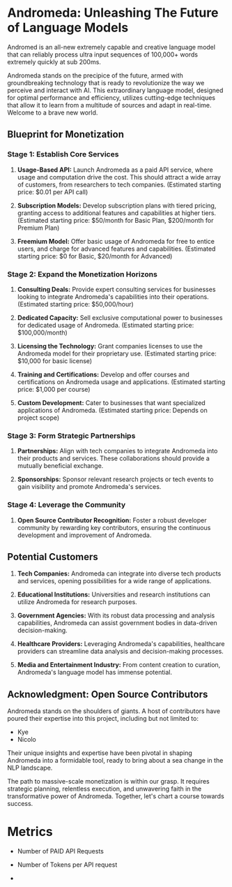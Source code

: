 # Andromeda: Unleashing The Future of Language Models

Andromed is an all-new extremely capable and creative language model that can reliably process ultra input sequences of 100,000+ words extremely quickly at sub 200ms.

Andromeda stands on the precipice of the future, armed with groundbreaking technology that is ready to revolutionize the way we perceive and interact with AI. This extraordinary language model, designed for optimal performance and efficiency, utilizes cutting-edge techniques that allow it to learn from a multitude of sources and adapt in real-time. Welcome to a brave new world.

## Blueprint for Monetization

### Stage 1: Establish Core Services

1. **Usage-Based API:** Launch Andromeda as a paid API service, where usage and computation drive the cost. This should attract a wide array of customers, from researchers to tech companies. (Estimated starting price: $0.01 per API call)

2. **Subscription Models:** Develop subscription plans with tiered pricing, granting access to additional features and capabilities at higher tiers. (Estimated starting price: $50/month for Basic Plan, $200/month for Premium Plan)

3. **Freemium Model:** Offer basic usage of Andromeda for free to entice users, and charge for advanced features and capabilities. (Estimated starting price: $0 for Basic, $20/month for Advanced)

### Stage 2: Expand the Monetization Horizons

1. **Consulting Deals:** Provide expert consulting services for businesses looking to integrate Andromeda's capabilities into their operations. (Estimated starting price: $50,000/hour)

2. **Dedicated Capacity:** Sell exclusive computational power to businesses for dedicated usage of Andromeda. (Estimated starting price: $100,000/month)

3. **Licensing the Technology:** Grant companies licenses to use the Andromeda model for their proprietary use. (Estimated starting price: $10,000 for basic license)

4. **Training and Certifications:** Develop and offer courses and certifications on Andromeda usage and applications. (Estimated starting price: $1,000 per course)

5. **Custom Development:** Cater to businesses that want specialized applications of Andromeda. (Estimated starting price: Depends on project scope)

### Stage 3: Form Strategic Partnerships

1. **Partnerships:** Align with tech companies to integrate Andromeda into their products and services. These collaborations should provide a mutually beneficial exchange.

2. **Sponsorships:** Sponsor relevant research projects or tech events to gain visibility and promote Andromeda's services.

### Stage 4: Leverage the Community

1. **Open Source Contributor Recognition:** Foster a robust developer community by rewarding key contributors, ensuring the continuous development and improvement of Andromeda.

## Potential Customers

1. **Tech Companies:** Andromeda can integrate into diverse tech products and services, opening possibilities for a wide range of applications.

2. **Educational Institutions:** Universities and research institutions can utilize Andromeda for research purposes.

3. **Government Agencies:** With its robust data processing and analysis capabilities, Andromeda can assist government bodies in data-driven decision-making.

4. **Healthcare Providers:** Leveraging Andromeda's capabilities, healthcare providers can streamline data analysis and decision-making processes.

5. **Media and Entertainment Industry:** From content creation to curation, Andromeda's language model has immense potential.

## Acknowledgment: Open Source Contributors

Andromeda stands on the shoulders of giants. A host of contributors have poured their expertise into this project, including but not limited to:

- Kye
- Nicolo

Their unique insights and expertise have been pivotal in shaping Andromeda into a formidable tool, ready to bring about a sea change in the NLP landscape.

The path to massive-scale monetization is within our grasp. It requires strategic planning, relentless execution, and unwavering faith in the transformative power of Andromeda. Together, let's chart a course towards success.



# Metrics

* Number of PAID API Requests

* Number of Tokens per API request

* 